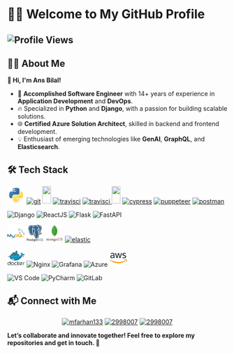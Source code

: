# 👨‍💻 Welcome to My GitHub Profile  

![Profile Views](https://komarev.com/ghpvc/?username=YourGitHubUsername&label=Profile%20Views&color=0e75b6&style=flat) 
---

## 🧑‍💼 About Me  
**👋 Hi, I'm Ans Bilal!**  
- 🚀 **Accomplished Software Engineer** with 14+ years of experience in **Application Development** and **DevOps**.  
- 🔥 Specialized in **Python** and **Django**, with a passion for building scalable solutions.  
- 🌐 **Certified Azure Solution Architect**, skilled in backend and frontend development.  
- 💡 Enthusiast of emerging technologies like **GenAI**, **GraphQL**, and **Elasticsearch**.  

## 🛠️ Tech Stack  

<!-- Languages -->
<a href="https://www.python.org" target="blank"><img src="https://raw.githubusercontent.com/devicons/devicon/master/icons/python/python-original.svg" alt="python"   width="40" height="40"/></a>
<a href="https://git-scm.com/" target="blank"><img src="https://www.vectorlogo.zone/logos/git-scm/git-scm-icon.svg" alt="git" width="40" height="40"/></a>
<img src="https://cdn-icons-png.flaticon.com/128/7794/7794678.png" width="20" height="40"/>
<a href="https://travis-ci.org" target="blank"><img src="https://www.vectorlogo.zone/logos/travis-ci/travis-ci-icon.svg" alt="travisci" width="40" height="40"/></a>
<a href="https://github.com/features/actions" target="blank"><img src="https://icon.icepanel.io/Technology/svg/GitHub-Actions.svg" alt="travisci" width="40" height="40"/>  </a>
<img src="https://cdn-icons-png.flaticon.com/128/7794/7794678.png" width="20" height="40"/>
<a href="https://www.cypress.io" target="blank"><img src="https://raw.githubusercontent.com/simple-icons/simple-icons/6e46ec1fc23b60c8fd0d2f2ff46db82e16dbd75f/icons/cypress.svg" alt="cypress" width="40" height="40"/></a>
<a href="https://github.com/puppeteer/puppeteer" target="blank"><img src="https://www.vectorlogo.zone/logos/pptrdev/pptrdev-official.svg" alt="puppeteer" width="40" height="40"/></a>
<a href="https://postman.com" target="blank"><img src="https://www.vectorlogo.zone/logos/getpostman/getpostman-icon.svg" alt="postman" width="40" height="40"/></a> 

<!-- Frameworks -->
<img src="https://img.shields.io/badge/Django-092E20?style=for-the-badge&logo=django&logoColor=white" alt="Django" width="40" height="40" />
<img src="https://img.shields.io/badge/React-20232A?style=for-the-badge&logo=react&logoColor=61DAFB" alt="ReactJS" width="40" height="40" />
<img src="https://img.shields.io/badge/Flask-000000?style=for-the-badge&logo=flask&logoColor=white" alt="Flask" width="40" height="40" />
<img src="https://img.shields.io/badge/FastAPI-009688?style=for-the-badge&logo=fastapi&logoColor=white" alt="FastAPI" width="40" height="40" />

<!-- Databases -->
<a href="https://www.mysql.com/" target="blank"><img src="https://raw.githubusercontent.com/devicons/devicon/master/icons/mysql/mysql-original-wordmark.svg" alt="mysql" width="40" height="40"/></a>
<a href="https://www.postgresql.org" target="blank"><img src="https://raw.githubusercontent.com/devicons/devicon/master/icons/postgresql/postgresql-original-wordmark.svg" alt="postgresql" width="40" height="40"/></a>
<a href="https://www.mongodb.com/" target="blank"><img src="https://raw.githubusercontent.com/devicons/devicon/master/icons/mongodb/mongodb-original-wordmark.svg"   alt="mongodb" width="40" height="40"/></a>
<a href="https://www.elastic.co/" target="blank"><img src="https://static-www.elastic.co/v3/assets/bltefdd0b53724fa2ce/blt36f2da8d650732a0/5d0823c3d8ff351753cbc99f/logo-elasticsearch-32-color.svg" alt="elastic" width="40" height="40"/></a>
<!-- DevOps -->
<a href="https://www.docker.com/" target="blank"><img src="https://raw.githubusercontent.com/devicons/devicon/master/icons/docker/docker-original-wordmark.svg" alt="docker" width="40" height="40"/></a>
<img src="https://img.shields.io/badge/Nginx-269539?style=for-the-badge&logo=nginx&logoColor=white" alt="Nginx" width="40" height="40" />
<img src="https://img.shields.io/badge/Grafana-F46800?style=for-the-badge&logo=grafana&logoColor=white" alt="Grafana" width="40" height="40" />
<img src="https://img.shields.io/badge/Azure-0078D4?style=for-the-badge&logo=microsoftazure&logoColor=white" alt="Azure" width="40" height="40" />
<a href="https://aws.amazon.com" target="blank"><img src="https://raw.githubusercontent.com/devicons/devicon/master/icons/amazonwebservices/amazonwebservices-original-wordmark.svg" alt="aws" width="40" height="40"/></a>

<!-- Tools -->
<img src="https://img.shields.io/badge/Visual%20Studio%20Code-007ACC?style=for-the-badge&logo=visualstudiocode&logoColor=white" alt="VS Code" height="40" />
<img src="https://img.shields.io/badge/PyCharm-000000?style=for-the-badge&logo=pycharm&logoColor=white" alt="PyCharm" height="40" />
<img src="https://img.shields.io/badge/GitLab-FC6D26?style=for-the-badge&logo=gitlab&logoColor=white" alt="GitLab" height="40" />

## 📬 Connect with Me  

<p align="center">
	<a href="https://linkedin.com/in/ansbilal" target="blank"><img align="center" src="https://raw.githubusercontent.com/rahuldkjain/github-profile-readme-generator/master/src/images/icons/Social/linked-in-alt.svg" alt="mfarhan133" height="30" width="40" /></a>
	<a href="https://twitter.com/ansbilal117" target="blank"><img align="center" src="https://img.shields.io/badge/Twitter-1DA1F2?style=for-the-badge&logo=twitter&logoColor=white" alt="2998007" height="35" width="35" /></a>
	<a href="https://stackoverflow.com/users/8718274" target="blank"><img align="center" src="https://raw.githubusercontent.com/rahuldkjain/github-profile-readme-generator/master/src/images/icons/Social/stack-overflow.svg" alt="2998007" height="30" width="40" /></a>
</p>

**Let’s collaborate and innovate together! Feel free to explore my repositories and get in touch. 🚀**  
